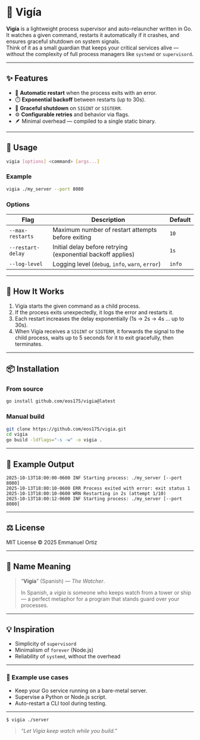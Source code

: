 
# 🧭 Vigía

**Vigía** is a lightweight process supervisor and auto-relauncher written in Go.  
It watches a given command, restarts it automatically if it crashes, and ensures graceful shutdown on system signals.  
Think of it as a small guardian that keeps your critical services alive — without the complexity of full process managers like `systemd` or `supervisord`.

---

## ✨ Features

- 🔁 **Automatic restart** when the process exits with an error.  
- ⏱️ **Exponential backoff** between restarts (up to 30s).  
- 🧹 **Graceful shutdown** on `SIGINT` or `SIGTERM`.  
- ⚙️ **Configurable retries** and behavior via flags.  
- 🪶 Minimal overhead — compiled to a single static binary.

---

## 🚀 Usage

```bash
vigia [options] <command> [args...]
````

### Example

```bash
vigia ./my_server --port 8080
```

### Options

| Flag              | Description                                                 | Default |
| ----------------- | ----------------------------------------------------------- | ------- |
| `--max-restarts`  | Maximum number of restart attempts before exiting           | `10`    |
| `--restart-delay` | Initial delay before retrying (exponential backoff applies) | `1s`    |
| `--log-level`     | Logging level (`debug`, `info`, `warn`, `error`)            | `info`  |

---

## 🧠 How It Works

1. Vigía starts the given command as a child process.
2. If the process exits unexpectedly, it logs the error and restarts it.
3. Each restart increases the delay exponentially (1s → 2s → 4s … up to 30s).
4. When Vigía receives a `SIGINT` or `SIGTERM`, it forwards the signal to the child process, waits up to 5 seconds for it to exit gracefully, then terminates.

---

## 📦 Installation

### From source

```bash
go install github.com/eos175/vigia@latest
```

### Manual build

```bash
git clone https://github.com/eos175/vigia.git
cd vigia
go build -ldflags="-s -w" -o vigia .
```

---

## 🧩 Example Output

```
2025-10-13T18:00:00-0600 INF Starting process: ./my_server [--port 8080]
2025-10-13T18:00:10-0600 ERR Process exited with error: exit status 1
2025-10-13T18:00:10-0600 WRN Restarting in 2s (attempt 1/10)
2025-10-13T18:00:12-0600 INF Starting process: ./my_server [--port 8080]
```

---

## ⚖️ License

MIT License © 2025 Emmanuel Ortiz

---

## 🧭 Name Meaning

> “**Vigía**” (Spanish) — *The Watcher*.
>
> In Spanish, a *vigía* is someone who keeps watch from a tower or ship — a perfect metaphor for a program that stands guard over your processes.

---

## 💡 Inspiration

* Simplicity of `supervisord`
* Minimalism of `forever` (Node.js)
* Reliability of `systemd`, without the overhead

---

### 🐧 Example use cases

* Keep your Go service running on a bare-metal server.
* Supervise a Python or Node.js script.
* Auto-restart a CLI tool during testing.

---

```
$ vigia ./server
```

> *“Let Vigía keep watch while you build.”*

